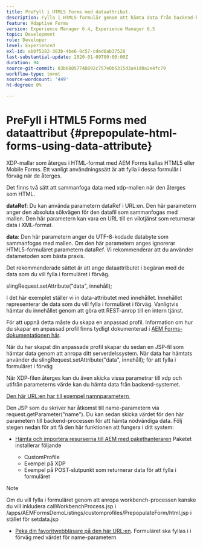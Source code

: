 ```yaml
---
title: PreFyll i HTML5 Forms med dataattribut.
description: Fylla i HTML5-formulär genom att hämta data från backend-källan.
feature: Adaptive Forms
version: Experience Manager 6.4, Experience Manager 6.5
topic: Development
role: Developer
level: Experienced
exl-id: ab0f5282-383b-4be6-9c57-cded6ab37528
last-substantial-update: 2020-01-09T00:00:00Z
duration: 94
source-git-commit: 03b68057748892c757e0b5315d3a41d0a2e4fc79
workflow-type: tm+mt
source-wordcount: '449'
ht-degree: 0%

---
```


# PreFyll i HTML5 Forms med dataattribut {#prepopulate-html-forms-using-data-attribute}


XDP-mallar som återges i HTML-format med AEM Forms kallas HTML5 eller Mobile Forms. Ett vanligt användningssätt är att fylla i dessa formulär i förväg när de återges.

Det finns två sätt att sammanfoga data med xdp-mallen när den återges som HTML.

**dataRef**: Du kan använda parametern dataRef i URL:en. Den här parametern anger den absoluta sökvägen för den datafil som sammanfogas med mallen. Den här parametern kan vara en URL till en vilotjänst som returnerar data i XML-format.

**data**: Den här parametern anger de UTF-8-kodade databyte som sammanfogas med mallen. Om den här parametern anges ignorerar HTML5-formuläret parametern dataRef. Vi rekommenderar att du använder datametoden som bästa praxis.

Det rekommenderade sättet är att ange dataattributet i begäran med de data som du vill fylla i formuläret i förväg.

slingRequest.setAttribute(&quot;data&quot;, innehåll);

I det här exemplet ställer vi in data-attributet med innehållet. Innehållet representerar de data som du vill fylla i formuläret i förväg. Vanligtvis hämtar du innehållet genom att göra ett REST-anrop till en intern tjänst.

För att uppnå detta måste du skapa en anpassad profil. Information om hur du skapar en anpassad profil finns tydligt dokumenterad i [AEM Forms-dokumentationen här](https://helpx.adobe.com/se/aem-forms/6/html5-forms/custom-profile.html).

När du har skapat din anpassade profil skapar du sedan en JSP-fil som hämtar data genom att anropa ditt serverdelssystem. När data har hämtats använder du slingRequest.setAttribute(&quot;data&quot;, innehåll); för att fylla i formuläret i förväg

När XDP-filen återges kan du även skicka vissa parametrar till xdp och utifrån parameterns värde kan du hämta data från backend-systemet.

[Den här URL:en har till exempel namnparametern &#x200B;](http://localhost:4502/content/dam/formsanddocuments/PrepopulateMobileForm.xdp/jcr:content?name=john)

Den JSP som du skriver har åtkomst till name-parametern via request.getParameter(&quot;name&quot;). Du kan sedan skicka värdet för den här parametern till backend-processen för att hämta nödvändiga data.
Följ stegen nedan för att få den här funktionen att fungera i ditt system:

* [Hämta och importera resurserna till AEM med pakethanteraren](assets/prepopulatemobileform.zip)
Paketet installerar följande

   * CustomProfile
   * Exempel på XDP
   * Exempel på POST-slutpunkt som returnerar data för att fylla i formuläret

>[!NOTE]
>
>Om du vill fylla i formuläret genom att anropa workbench-processen kanske du vill inkludera callWorkbenchProcess.jsp i /apps/AEMFormsDemoListings/customprofiles/PrepopulateForm/html.jsp i stället för setdata.jsp

* [Peka din favoritwebbläsare på den här URL:en](http://localhost:4502/content/dam/formsanddocuments/PrepopulateMobileForm.xdp/jcr:content?name=Adobe%20Systems). Formuläret ska fyllas i i förväg med värdet för name-parametern
